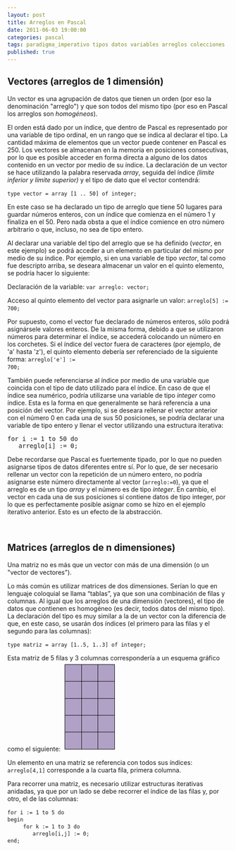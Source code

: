 ```yaml
---
layout: post
title: Arreglos en Pascal
date: 2011-06-03 19:00:00
categories: pascal
tags: paradigma_imperativo tipos datos variables arreglos colecciones
published: true
---
```


## Vectores (arreglos de 1 dimensión)

Un vector es una agrupación de datos que tienen un orden (por eso la denominación "arreglo") y que son todos del mismo tipo (por eso en Pascal los arreglos son _homogéneos_).

El orden está dado por un índice, que dentro de Pascal es representado por una variable de tipo ordinal, en un rango que se indica al declarar el tipo. La cantidad máxima de elementos que un vector puede contener en Pascal es 250.
Los vectores se almacenan en la memoria en posiciones consecutivas, por lo que es posible acceder en forma directa a alguno de los datos contenido en un vector por medio de su índice.
La declaración de un vector se hace utilizando la palabra reservada _array_, seguida del índice _(límite inferior y límite superior)_ y el tipo de dato que el vector contendrá:

<pre><code>type vector = array [1 .. 50] of integer;</code></pre>

En este caso se ha declarado un tipo de arreglo que tiene 50 lugares para guardar números enteros, con un índice que comienza en el número 1 y finaliza en el 50. Pero nada obsta a que el índice comience en otro número arbitrario o que, incluso, no sea de tipo entero.

Al declarar una variable del tipo del arreglo que se ha definido (_vector_, en este ejemplo) se podrá acceder a un elemento en particular del mismo por medio de su índice. Por ejemplo, si en una variable de tipo _vector_, tal como fue descripto arriba, se deseara almacenar un valor en el quinto elemento, se podría hacer lo siguiente:

Declaración de la variable: <code>var arreglo: vector;</code>

Acceso al quinto elemento del vector para asignarle un valor: <code>arreglo[5] := 700;</code>

Por supuesto, como el vector fue declarado de números enteros, sólo podrá asignársele valores enteros. De la misma forma, debido a que se utilizaron números para determinar el índice, se accederá colocando un número en los corchetes. Si el índice del vector fuera de caracteres (por ejemplo, de 'a' hasta 'z'), el quinto elemento debería ser referenciado de la siguiente forma: <code>arreglo['e'] := 700;</code>

También puede referenciarse al índice por medio de una variable que coincida con el tipo de dato utilizado para el índice. En caso de que el índice sea numérico, podría utilizarse una variable de tipo _integer_ como índice. Esta es la forma en que generalmente se hará referencia a una posición del vector. Por ejemplo, si se deseara rellenar el vector anterior con el número 0 en cada una de sus 50 posiciones, se podría declarar una variable de tipo entero y llenar el vector utilizando una estructura iterativa:

<pre>for i := 1 to 50 do
   arreglo[i] := 0;</pre>

Debe recordarse que Pascal es fuertemente tipado, por lo que no pueden asignarse tipos de datos diferentes entre sí. Por lo que, de ser necesario rellenar un vector con la repetición de un número entero, no podría asignarse este número directamente al vector (<code>arreglo:=0</code>), ya que el arreglo es de un tipo _array_ y el número es de tipo _integer_. En cambio, el vector en cada una de sus posiciones sí contiene datos de tipo integer, por lo que es perfectamente posible asignar como se hizo en el ejemplo iterativo anterior. Esto es un efecto de la abstracción.

&nbsp;

## Matrices (arreglos de n dimensiones)

Una matriz no es más que un vector con más de una dimensión (o un "vector de vectores").

Lo más común es utilizar matrices de dos dimensiones. Serían lo que en lenguaje coloquial se llama “tablas”, ya que son una combinación de filas y columnas. Al igual que los arreglos de una dimensión (vectores), el tipo de datos que contienen es homogéneo (es decir, todos datos del mismo tipo).
La declaración del tipo es muy similar a la de un vector con la diferencia de que, en este caso, se usarán dos índices (el primero para las filas y el segundo para las columnas):

<pre><code>type matriz = array [1..5, 1..3] of integer;</code></pre>

Esta matriz de 5 filas y 3 columnas correspondería a un esquema gráfico como el siguiente:
![tabla de 5 filas y 3 columnas](/assets/2011-06-3-arreglos-pascal-img1.jpg)

Un elemento en una matriz se referencia con todos sus índices: <code>arreglo[4,1]</code> corresponde a la cuarta fila, primera columna.

Para recorrer una matriz, es necesario utilizar estructuras iterativas anidadas, ya que por un lado se debe recorrer el índice de las filas y, por otro, el de las columnas:

<pre><code>for i := 1 to 5 do
begin
     for k := 1 to 3 do
        arreglo[i,j] := 0;
end;</code></pre>

